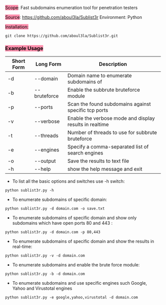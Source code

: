 <mark style="background: #FF5582A6;">Scope</mark>: Fast subdomains enumeration tool for penetration testers

<mark style="background: #FF5582A6;">Source</mark>: https://github.com/aboul3la/Sublist3r
Environment: Python

<mark style="background: #FF5582A6;">Installation: </mark>
```
git clone https://github.com/aboul3la/Sublist3r.git
```

### <mark style="background: #FF5582A6;">Example Usage</mark>

|Short Form|Long Form|Description|
|---|---|---|
|-d|--domain|Domain name to enumerate subdomains of|
|-b|--bruteforce|Enable the subbrute bruteforce module|
|-p|--ports|Scan the found subdomains against specific tcp ports|
|-v|--verbose|Enable the verbose mode and display results in realtime|
|-t|--threads|Number of threads to use for subbrute bruteforce|
|-e|--engines|Specify a comma-separated list of search engines|
|-o|--output|Save the results to text file|
|-h|--help|show the help message and exit|

- To list all the basic options and switches use -h switch:
```
python sublist3r.py -h
```

- To enumerate subdomains of specific domain:
```
python sublist3r.py -d domain.com -o save.txt
```

- To enumerate subdomains of specific domain and show only subdomains which have open ports 80 and 443 :
```
python sublist3r.py -d domain.com -p 80,443
```

- To enumerate subdomains of specific domain and show the results in real-time:
```
python sublist3r.py -v -d domain.com
```

- To enumerate subdomains and enable the brute force module:
```
python sublist3r.py -b -d domain.com
```

- To enumerate subdomains and use specific engines such Google, Yahoo and Virustotal engines
```
python sublist3r.py -e google,yahoo,virustotal -d domain.com
```

